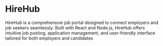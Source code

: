 # HireHub
HireHub is a comprehensive job portal designed to connect employers and job seekers seamlessly. Built with React and Node.js, HireHub offers intuitive job posting, application management, and user-friendly interface tailored for both employers and candidates
